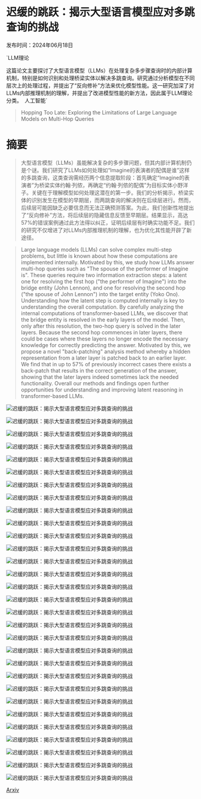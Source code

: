 # 迟缓的跳跃：揭示大型语言模型应对多跳查询的挑战

发布时间：2024年06月18日

`LLM理论

这篇论文主要探讨了大型语言模型（LLMs）在处理复杂多步骤查询时的内部计算机制，特别是如何识别和处理桥梁实体以解决多跳查询。研究通过分析模型在不同层次上的处理过程，并提出了“反向修补”方法来优化模型性能。这一研究加深了对LLMs内部推理机制的理解，并提出了改进模型性能的新方法，因此属于LLM理论分类。` `人工智能`

> Hopping Too Late: Exploring the Limitations of Large Language Models on Multi-Hop Queries

# 摘要

> 大型语言模型（LLMs）虽能解决复杂的多步骤问题，但其内部计算机制仍是个谜。我们研究了LLMs如何处理如“Imagine的表演者的配偶是谁”这样的多跳查询，这类查询需经历两个信息提取阶段：首先确定“Imagine的表演者”为桥梁实体约翰·列侬，再确定“约翰·列侬的配偶”为目标实体小野洋子。关键在于理解模型如何处理这潜在的第一步。我们的分析揭示，桥梁实体的识别发生在模型的早期层，而两跳查询的解决则在后续层进行。然而，后续层可能因缺乏必要信息而无法正确预测答案。为此，我们创新性地提出了“反向修补”方法，将后续层的隐藏信息反馈至早期层。结果显示，高达57%的错误案例通过此方法得以纠正，证明后续层有时确实功能不足。我们的研究不仅增进了对LLMs内部推理机制的理解，也为优化其性能开辟了新途径。

> Large language models (LLMs) can solve complex multi-step problems, but little is known about how these computations are implemented internally. Motivated by this, we study how LLMs answer multi-hop queries such as "The spouse of the performer of Imagine is". These queries require two information extraction steps: a latent one for resolving the first hop ("the performer of Imagine") into the bridge entity (John Lennon), and one for resolving the second hop ("the spouse of John Lennon") into the target entity (Yoko Ono). Understanding how the latent step is computed internally is key to understanding the overall computation. By carefully analyzing the internal computations of transformer-based LLMs, we discover that the bridge entity is resolved in the early layers of the model. Then, only after this resolution, the two-hop query is solved in the later layers. Because the second hop commences in later layers, there could be cases where these layers no longer encode the necessary knowledge for correctly predicting the answer. Motivated by this, we propose a novel "back-patching" analysis method whereby a hidden representation from a later layer is patched back to an earlier layer. We find that in up to 57% of previously incorrect cases there exists a back-patch that results in the correct generation of the answer, showing that the later layers indeed sometimes lack the needed functionality. Overall our methods and findings open further opportunities for understanding and improving latent reasoning in transformer-based LLMs.

![迟缓的跳跃：揭示大型语言模型应对多跳查询的挑战](../../../paper_images/2406.12775/x1.png)

![迟缓的跳跃：揭示大型语言模型应对多跳查询的挑战](../../../paper_images/2406.12775/x2.png)

![迟缓的跳跃：揭示大型语言模型应对多跳查询的挑战](../../../paper_images/2406.12775/x3.png)

![迟缓的跳跃：揭示大型语言模型应对多跳查询的挑战](../../../paper_images/2406.12775/x4.png)

![迟缓的跳跃：揭示大型语言模型应对多跳查询的挑战](../../../paper_images/2406.12775/x5.png)

![迟缓的跳跃：揭示大型语言模型应对多跳查询的挑战](../../../paper_images/2406.12775/x6.png)

![迟缓的跳跃：揭示大型语言模型应对多跳查询的挑战](../../../paper_images/2406.12775/x7.png)

![迟缓的跳跃：揭示大型语言模型应对多跳查询的挑战](../../../paper_images/2406.12775/x8.png)

![迟缓的跳跃：揭示大型语言模型应对多跳查询的挑战](../../../paper_images/2406.12775/x9.png)

![迟缓的跳跃：揭示大型语言模型应对多跳查询的挑战](../../../paper_images/2406.12775/x10.png)

![迟缓的跳跃：揭示大型语言模型应对多跳查询的挑战](../../../paper_images/2406.12775/x11.png)

![迟缓的跳跃：揭示大型语言模型应对多跳查询的挑战](../../../paper_images/2406.12775/x12.png)

![迟缓的跳跃：揭示大型语言模型应对多跳查询的挑战](../../../paper_images/2406.12775/x13.png)

![迟缓的跳跃：揭示大型语言模型应对多跳查询的挑战](../../../paper_images/2406.12775/x14.png)

![迟缓的跳跃：揭示大型语言模型应对多跳查询的挑战](../../../paper_images/2406.12775/x15.png)

![迟缓的跳跃：揭示大型语言模型应对多跳查询的挑战](../../../paper_images/2406.12775/x16.png)

![迟缓的跳跃：揭示大型语言模型应对多跳查询的挑战](../../../paper_images/2406.12775/x17.png)

![迟缓的跳跃：揭示大型语言模型应对多跳查询的挑战](../../../paper_images/2406.12775/x18.png)

![迟缓的跳跃：揭示大型语言模型应对多跳查询的挑战](../../../paper_images/2406.12775/x19.png)

![迟缓的跳跃：揭示大型语言模型应对多跳查询的挑战](../../../paper_images/2406.12775/x20.png)

![迟缓的跳跃：揭示大型语言模型应对多跳查询的挑战](../../../paper_images/2406.12775/x21.png)

![迟缓的跳跃：揭示大型语言模型应对多跳查询的挑战](../../../paper_images/2406.12775/x22.png)

![迟缓的跳跃：揭示大型语言模型应对多跳查询的挑战](../../../paper_images/2406.12775/x23.png)

![迟缓的跳跃：揭示大型语言模型应对多跳查询的挑战](../../../paper_images/2406.12775/x24.png)

![迟缓的跳跃：揭示大型语言模型应对多跳查询的挑战](../../../paper_images/2406.12775/x25.png)

![迟缓的跳跃：揭示大型语言模型应对多跳查询的挑战](../../../paper_images/2406.12775/x26.png)

![迟缓的跳跃：揭示大型语言模型应对多跳查询的挑战](../../../paper_images/2406.12775/x27.png)

![迟缓的跳跃：揭示大型语言模型应对多跳查询的挑战](../../../paper_images/2406.12775/x28.png)

![迟缓的跳跃：揭示大型语言模型应对多跳查询的挑战](../../../paper_images/2406.12775/x29.png)

![迟缓的跳跃：揭示大型语言模型应对多跳查询的挑战](../../../paper_images/2406.12775/x30.png)

[Arxiv](https://arxiv.org/abs/2406.12775)